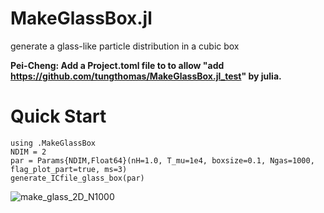 # MakeGlassBox.jl
generate a glass-like particle distribution in a cubic box

**Pei-Cheng: Add a Project.toml file to to allow "add https://github.com/tungthomas/MakeGlassBox.jl_test" by julia.**

# Quick Start
```
using .MakeGlassBox
NDIM = 2
par = Params{NDIM,Float64}(nH=1.0, T_mu=1e4, boxsize=0.1, Ngas=1000, flag_plot_part=true, ms=3)
generate_ICfile_glass_box(par)
```

![make_glass_2D_N1000](https://user-images.githubusercontent.com/23061774/153781773-a56accd5-e940-405c-b66f-b9ddc5880712.gif)
